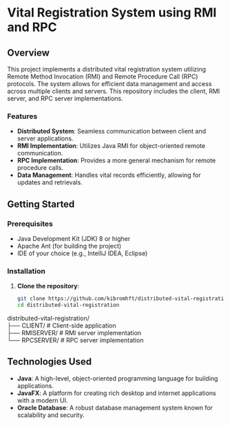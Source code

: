 # Vital Registration System using RMI and RPC  

## Overview  
This project implements a distributed vital registration system utilizing Remote Method Invocation (RMI) and Remote Procedure Call (RPC) protocols. The system allows for efficient data management and access across multiple clients and servers. This repository includes the client, RMI server, and RPC server implementations.  

### Features  
- **Distributed System**: Seamless communication between client and server applications.  
- **RMI Implementation**: Utilizes Java RMI for object-oriented remote communication.  
- **RPC Implementation**: Provides a more general mechanism for remote procedure calls.  
- **Data Management**: Handles vital records efficiently, allowing for updates and retrievals.  

## Getting Started  

### Prerequisites  
- Java Development Kit (JDK) 8 or higher  
- Apache Ant (for building the project)  
- IDE of your choice (e.g., IntelliJ IDEA, Eclipse)  

### Installation  

1. **Clone the repository**:  
   ```sh  
   git clone https://github.com/kibromhft/distributed-vital-registration.git  
   cd distributed-vital-registration

distributed-vital-registration/  
├── CLIENT/        # Client-side application  
├── RMISERVER/     # RMI server implementation   
└── RPCSERVER/     # RPC server implementation 
   


## Technologies Used

- **Java**: A high-level, object-oriented programming language for building applications.
- **JavaFX**: A platform for creating rich desktop and internet applications with a modern UI.
- **Oracle Database**: A robust database management system known for scalability and security.